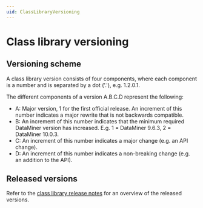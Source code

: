 ```yaml
---
uid: ClassLibraryVersioning
---
```


# Class library versioning

## Versioning scheme

A class library version consists of four components, where each component is a number and is separated by a dot ('.'), e.g. 1.2.0.1.

The different components of a version A.B.C.D represent the following:

- A: Major version, 1 for the first official release. An increment of this number indicates a major rewrite that is not backwards compatible.
- B: An increment of this number indicates that the minimum required DataMiner version has increased. E.g. 1 = DataMiner 9.6.3, 2 = DataMiner 10.0.3.
- C: An increment of this number indicates a major change (e.g. an API change).
- D: An increment of this number indicates a non-breaking change (e.g. an addition to the API).

## Released versions

Refer to the [class library release notes](xref:ClassLibrary_Range_1.2) for an overview of the released versions.
